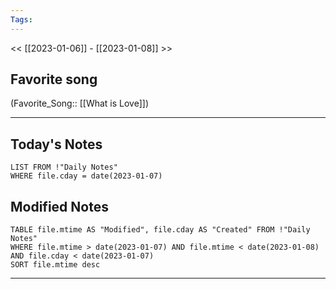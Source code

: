 ```yaml
---
Tags:
---
```

<< [[2023-01-06]] - [[2023-01-08]] >>
## Favorite song
(Favorite_Song:: [[What is Love]])
___
## Today's Notes
```dataview
LIST FROM !"Daily Notes"
WHERE file.cday = date(2023-01-07)
```
## Modified Notes
```dataview
TABLE file.mtime AS "Modified", file.cday AS "Created" FROM !"Daily Notes" 
WHERE file.mtime > date(2023-01-07) AND file.mtime < date(2023-01-08) AND file.cday < date(2023-01-07)
SORT file.mtime desc
```
___
